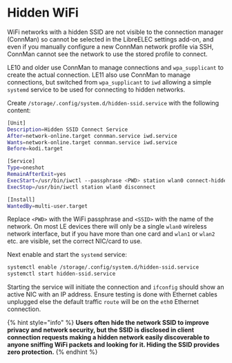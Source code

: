 # Hidden WiFi

WiFi networks with a hidden SSID are not visible to the connection manager (ConnMan) so cannot be selected in the LibreELEC settings add-on, and even if you manually configure a new ConnMan network profile via SSH, ConnMan cannot see the network to use the stored profile to connect.&#x20;

LE10 and older use ConnMan to manage connections and `wpa_supplicant` to create the actual connection. LE11 also use ConnMan to manage connections, but switched from `wpa_supplicant` to `iwd` allowing a simple `systemd` service to be used for connecting to hidden networks.

Create `/storage/.config/system.d/hidden-ssid.service` with the following content:

```sh
[Unit]
Description=Hidden SSID Connect Service
After=network-online.target connman.service iwd.service
Wants=network-online.target connman.service iwd.service
Before=kodi.target

[Service]
Type=oneshot
RemainAfterExit=yes
ExecStart=/usr/bin/iwctl --passphrase <PWD> station wlan0 connect-hidden <SSID>
ExecStop=/usr/bin/iwctl station wlan0 disconnect

[Install]
WantedBy=multi-user.target
```

Replace `<PWD>` with the WiFi passphrase and `<SSID>` with the name of the network. On most LE devices there will only be a single `wlan0` wireless network interface, but if you have more than one card and `wlan1` or `wlan2` etc. are visible, set the correct NIC/card to use.

Next enable and start the `systemd` service:

```sh
systemctl enable /storage/.config/system.d/hidden-ssid.service
systemctl start hidden-ssid.service
```

Starting the service will initiate the connection and `ifconfig` should show an active NIC with an IP address. Ensure testing is done with Ethernet cables unplugged else the default traffic `route` will be on the `eth0` Ethernet connection.

{% hint style="info" %}
**Users often hide the network SSID to improve privacy and network security, but the SSID is disclosed in client connection requests making a hidden network easily discoverable to anyone sniffing WiFi packets and looking for it. Hiding the SSID provides zero protection.**
{% endhint %}

